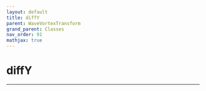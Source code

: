 ```yaml
---
layout: default
title: diffY
parent: WaveVortexTransform
grand_parent: Classes
nav_order: 91
mathjax: true
---
```


#  diffY




---

